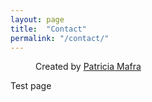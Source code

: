 ```yaml
---
layout: page
title:  "Contact"
permalink: "/contact/"
---
```


<figure>
    <img src="" />
    <figcaption>Created by <a href="https://dribbble.com/Pmafra" target="_blank_">Patricia Mafra</a></figcaption>
</figure>

Test page
